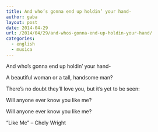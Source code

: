 ```yaml
---
title: And who’s gonna end up holdin’ your hand-
author: gaba
layout: post
date: 2014-04-29
url: /2014/04/29/and-whos-gonna-end-up-holdin-your-hand/
categories:
  - english
  - musica
---
```

And who&#8217;s gonna end up holdin&#8217; your hand-
  
A beautiful woman or a tall, handsome man?
  
There&#8217;s no doubt they&#8217;ll love you, but it&#8217;s yet to be seen:
  
Will anyone ever know you like me?

Will anyone ever know you like me? 

&#8220;Like Me&#8221; &#8211; Chely Wright